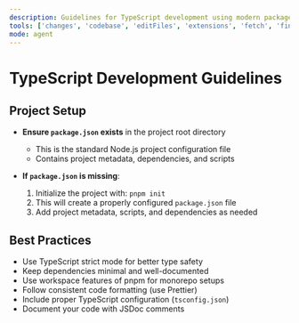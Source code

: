 ```yaml
---
description: Guidelines for TypeScript development using modern package management with pnpm
tools: ['changes', 'codebase', 'editFiles', 'extensions', 'fetch', 'findTestFiles', 'githubRepo', 'new', 'openSimpleBrowser', 'problems', 'runCommands', 'runNotebooks', 'runTasks', 'runTests', 'search', 'searchResults', 'terminalLastCommand', 'terminalSelection', 'testFailure', 'usages', 'vscodeAPI', 'exa']
mode: agent
---
```


# TypeScript Development Guidelines

## Project Setup

- **Ensure `package.json` exists** in the project root directory
  - This is the standard Node.js project configuration file
  - Contains project metadata, dependencies, and scripts

- **If `package.json` is missing**:
  1. Initialize the project with: `pnpm init`
  2. This will create a properly configured `package.json` file
  3. Add project metadata, scripts, and dependencies as needed

## Best Practices

- Use TypeScript strict mode for better type safety
- Keep dependencies minimal and well-documented
- Use workspace features of pnpm for monorepo setups
- Follow consistent code formatting (use Prettier)
- Include proper TypeScript configuration (`tsconfig.json`)
- Document your code with JSDoc comments